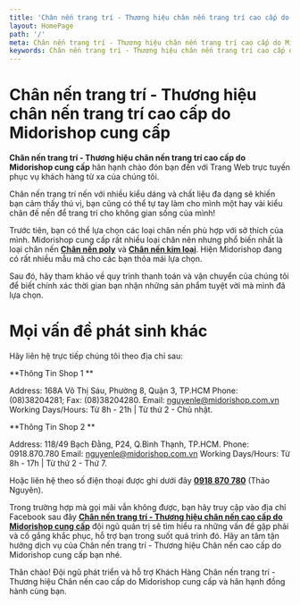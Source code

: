 ```yaml
---
title: 'Chân nến trang trí - Thương hiệu chân nến trang trí cao cấp do Midorishop cung cấp'
layout: HomePage
path: '/'
meta: Chân nến trang trí - Thương hiệu chân nến trang trí cao cấp do Midorishop cung cấp
keywords: Chân nến trang trí - Thương hiệu chân nến trang trí cao cấp do Midorishop cung cấp
---
```



# Chân nến trang trí - Thương hiệu chân nến trang trí cao cấp do Midorishop cung cấp

**Chân nến trang trí - Thương hiệu chân nến trang trí cao cấp do Midorishop cung cấp** hân hạnh chào đón bạn đến với Trang Web trực tuyến phục vụ khách hàng từ xa của chúng tôi.

Chân nến trang trí nến với nhiều kiểu dáng và chất liệu đa dạng sẽ khiến bạn cảm thấy thú vị, bạn cũng có thể tự tay làm cho mình một hay vài kiểu chân đế nến để trang trí cho không gian sống của mình!

Trước tiên, bạn có thể lựa chọn các loại chân nến phù hợp với sở thích của mình. Midorishop cung cấp rất nhiều loại chân nên nhưng phổ biến nhất là loại chân nến [**Chân nến poly**](/artists/) và [**Chân nến kim loại**](/releases/). Hiện Midorishop đang có rất nhiều mẫu mã cho các bạn thỏa mái lựa chọn.

Sau đó, hãy tham khảo về quy trình thanh toán và vận chuyển của chúng tôi để biết chính xác thời gian bạn nhận những sản phẩm tuyệt vời mà mình đã lựa chọn.


# Mọi vấn đề phát sinh khác

Hãy liên hệ trực tiếp chúng tôi theo địa chỉ sau:

**Thông Tin Shop 1 **

 Address: 168A Võ Thị Sáu, Phường 8, Quận 3, TP.HCM
 Phone: (08)38204281; Fax: (08)38204280.
 Email: nguyenle@midorishop.com.vn
 Working Days/Hours: Từ 8h - 21h | Từ thứ 2 - Chủ nhật. 
 
 **Thông Tin Shop 2 **
 
 Address: 118/49 Bạch Đằng, P24, Q.Bình Thạnh, TP.HCM.
 Phone: 0918.870.780
 Email: nguyenle@midorishop.com.vn
 Working Days/Hours: Từ 8h - 17h | Từ thứ 2 - Thứ 7.
 
Hoặc liên hệ theo số điện thoại được ghi dưới đây [**0918 870 780**](tel:+84918870780) (Thảo Nguyên). 

Trong trường hợp mà gọi mãi vẫn không được, bạn hãy truy cập vào địa chỉ Facebook sau đây [**Chân nến trang trí - Thương hiệu chân nến cao cấp do Midorishop cung cấp**](https://www.facebook.com/dotrangtricuoi) đội ngũ quản trị sẽ tìm hiểu ra những vấn đề gặp phải và cố gắng khắc phục, hỗ trợ bạn trong suốt quá trình đó. Hãy an tâm tận hưởng dịch vụ của Chân nến trang trí - Thương hiệu Chân nến cao cấp do Midorishop cung cấp bạn nhé.

Thân chào!
Đội ngũ phát triển và hỗ trợ Khách Hàng
Chân nến trang trí - Thương hiệu Chân nến cao cấp do Midorishop cung cấp và hân hạnh đồng hành cùng bạn.
